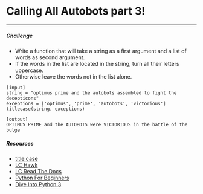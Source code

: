 # Calling All Autobots part 3!
---

#####  Challenge

* Write a function that will take a string as a first argument and a list of words as second argument.
* If the words in the list are located in the string, turn all their letters uppercase.
* Otherwise leave the words not in the list alone.

```
[input]
string = "optimus prime and the autobots assembled to fight the decepticons"
exceptions = ['optimus', 'prime', 'autobots', 'victorious']
titlecase(string, exceptions)

[output]
OPTIMUS PRIME and the AUTOBOTS were VICTORIOUS in the battle of the bulge
```

##### Resources

* [title case](http://en.wikipedia.org/wiki/Letter_case#Headings_and_publication_titles)
* [LC Hawk](http://www.secnetix.de/olli/Python/list_comprehensions.hawk)
* [LC Read The Docs](http://python-3-patterns-idioms-test.readthedocs.org/en/latest/Comprehensions.html)
* [Python For Beginners](http://www.pythonforbeginners.com/basics/list-comprehensions-in-python)
* [Dive Into Python 3](http://www.diveintopython3.net/comprehensions.html)
